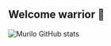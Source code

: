 ## Welcome warrior 🔱

![Murilo GitHub stats](https://github-readme-stats.vercel.app/api?username=MuriloDeLima&show_icons=true&theme=dracula&count_private=true)


